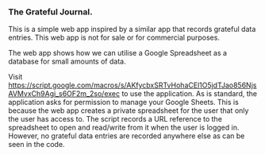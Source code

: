 ### The Grateful Journal.

This is a simple web app inspired by a similar app that records grateful data entries. This web app is not for sale or for commercial purposes.

The web app shows how we can utilise a Google Spreadsheet as a database for small amounts of data.

Visit https://script.google.com/macros/s/AKfycbxSRTvHohaCEl1O5jdTJao856NjsAVMvxCh9Agi_s6OF2m_2so/exec to use the application. As is standard, the application asks for permission to manage your Google Sheets. This is because the web app creates a private spreadsheet for the user that only the user has access to. The script records a URL reference to the spreadsheet to open and read/write from it when the user is logged in. However, no grateful data entries are recorded anywhere else as can be seen in the code.
 
